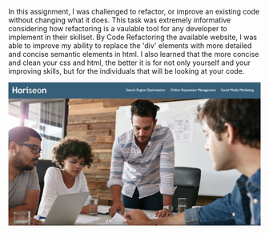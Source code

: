 In this assignment, I was challenged to refactor, or improve an existing code without changing what it does. This task was extremely informative considering how refactoring is a vaulable tool for any developer to implement in their skillset. By Code Refactoring the available website, I was able to improve my ability to replace the 'div' elements with more detailed and concise semantic elements in html. I also learned that the more concise and clean your css and html, the better it is for not only yourself and your improving skills, but for the individuals that will be looking at your code.

![screenshot](Refactor-Screenshot.jpg)